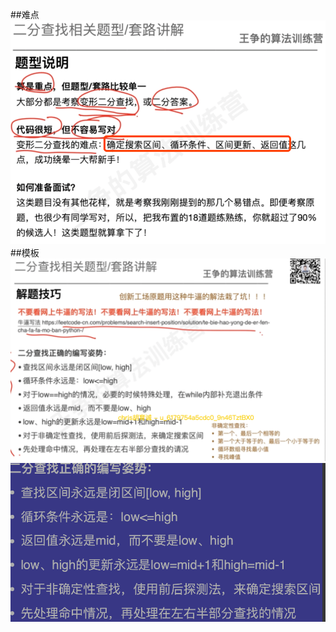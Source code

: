 ##难点
![](.z_07_算法_类别_二分查找_images/3117d71a.png)
##模板
![](.z_07_算法_类别_二分查找_images/b40b2263.png)
![](.z_07_算法_类别_二分查找_images/026084a8.png)
[](https://www.xzgedu.com/detail/v_60bd662ae4b07e4d7fdc86ec/3?from=term_61ab909e6ab61_khvVNp&type=25&parent_pro_id=)
